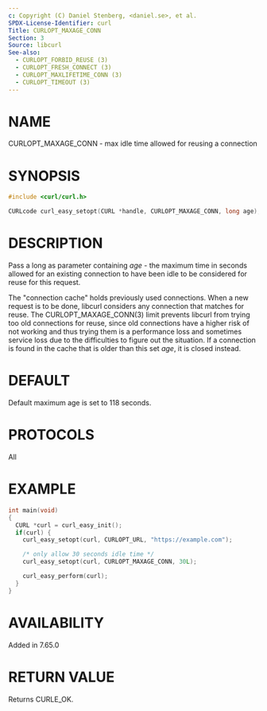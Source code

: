 ```yaml
---
c: Copyright (C) Daniel Stenberg, <daniel.se>, et al.
SPDX-License-Identifier: curl
Title: CURLOPT_MAXAGE_CONN
Section: 3
Source: libcurl
See-also:
  - CURLOPT_FORBID_REUSE (3)
  - CURLOPT_FRESH_CONNECT (3)
  - CURLOPT_MAXLIFETIME_CONN (3)
  - CURLOPT_TIMEOUT (3)
---
```


# NAME

CURLOPT_MAXAGE_CONN - max idle time allowed for reusing a connection

# SYNOPSIS

~~~c
#include <curl/curl.h>

CURLcode curl_easy_setopt(CURL *handle, CURLOPT_MAXAGE_CONN, long age);
~~~

# DESCRIPTION

Pass a long as parameter containing *age* - the maximum time in seconds
allowed for an existing connection to have been idle to be considered for
reuse for this request.

The "connection cache" holds previously used connections. When a new request
is to be done, libcurl considers any connection that matches for reuse. The
CURLOPT_MAXAGE_CONN(3) limit prevents libcurl from trying too old
connections for reuse, since old connections have a higher risk of not working
and thus trying them is a performance loss and sometimes service loss due to
the difficulties to figure out the situation. If a connection is found in the
cache that is older than this set *age*, it is closed instead.

# DEFAULT

Default maximum age is set to 118 seconds.

# PROTOCOLS

All

# EXAMPLE

~~~c
int main(void)
{
  CURL *curl = curl_easy_init();
  if(curl) {
    curl_easy_setopt(curl, CURLOPT_URL, "https://example.com");

    /* only allow 30 seconds idle time */
    curl_easy_setopt(curl, CURLOPT_MAXAGE_CONN, 30L);

    curl_easy_perform(curl);
  }
}
~~~

# AVAILABILITY

Added in 7.65.0

# RETURN VALUE

Returns CURLE_OK.
